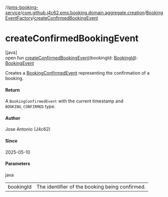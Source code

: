 //[pms-booking-service](../../../index.md)/[com.github.j4c62.pms.booking.domain.aggregate.creation](../index.md)/[BookingEventFactory](index.md)/[createConfirmedBookingEvent](create-confirmed-booking-event.md)

# createConfirmedBookingEvent

[java]\
open fun [createConfirmedBookingEvent](create-confirmed-booking-event.md)(bookingId: [BookingId](../../com.github.j4c62.pms.booking.domain.aggregate.vo/-booking-id/index.md)): [BookingEvent](../../com.github.j4c62.pms.booking.domain.aggregate.event/-booking-event/index.md)

Creates a [BookingConfirmedEvent](../../com.github.j4c62.pms.booking.domain.aggregate.event/-booking-confirmed-event/index.md) representing the confirmation of a booking.

#### Return

A `BookingConfirmedEvent` with the current timestamp and `
    BOOKING_CONFIRMED` type.

#### Author

Jose Antonio (J4c62)

#### Since

2025-05-10

#### Parameters

java

| | |
|---|---|
| bookingId | The identifier of the booking being confirmed. |